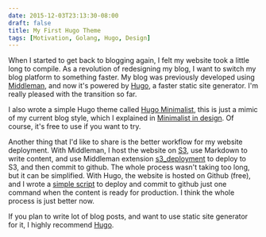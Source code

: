 ```yaml
---
date: 2015-12-03T23:13:30-08:00
draft: false
title: My First Hugo Theme
tags: [Motivation, Golang, Hugo, Design]
---
```


When I started to get back to blogging again, I felt my website
took a little long to compile. As a revolution of redesigning my blog, I want to switch my blog platform to something faster. <!--more-->
My blog was previously developed using [Middleman](http://middlemanapp.com), and now it's powered by [Hugo](http://gohugo.io), a faster static site
generator. I'm really pleased with the transition so far.

I also wrote a simple Hugo theme called [Hugo
Minimalist](https://github.com/pmkhoa/hugo-minimalist), this is just a mimic of
my current blog style, which I explained in [Minimalist in
design](http://khoapham.me/blog/minimalist-in-design-and-development/). Of
course, it's free to use if you want to try.

Another thing that I'd like to share is the better workflow for my website
deployment. With Middleman, I host the website on
[S3](https://aws.amazon.com/s3/), use Markdown to write content, and use
Middleman extension
[s3_deployment](http://localhost:1313/blog/sync-middleman-with-amazon-s3/) to deploy to S3, and then commit to github.
The whole process wasn't taking too long, but it can be simplified.
With Hugo, the website is hosted on Github (free), and I wrote a [simple script](https://github.com/pmkhoa/khoapham.me/blob/master/deploy.sh) to deploy and commit to github just one command when the
content is ready for production. I think the whole process is just better now.

If you plan to write lot of blog posts, and want to use static site generator
for it, I highly recommend [Hugo](http://gohugo.io).


